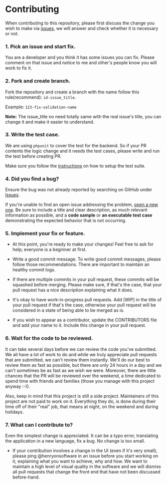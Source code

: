 # Contributing

When contributing to this repository, please first discuss the change you wish to make via [issues](https://github.com/pingnow/pingtocoffee/issues), we will answer and check whether it is necessary or not.

### 1. Pick an issue and start fix.

You are a developer and you think it has some issues you can fix. Please comment on that issue and notice to me and other's people know you will work to fix it.

### 2. Fork and create branch.

Fork the repository and create a branch with the name follow this rule(recommend): `id-issue_title`.

Example: `123-fix-validation-name`

**Note:** The issue_title no need totally same with the real issue's title, you can change it and make it easier to understand.

### 3. Write the test case.

We are using `phpunit` to cover the test for the backend. So if your PR contents the logic change and it needs the test cases, please write and run the test before creating PR.

Make sure you follow the [instructions](https://github.com/pingnow/pingtocoffee/tree/master/docs/contribute/index.md) on how to setup the test suite.

### 4. Did you find a bug?

Ensure the bug was not already reported by searching on GitHub under [Issues](https://github.com/pingnow/pingtocoffee/issues).

If you're unable to find an open issue addressing the problem, [open a new one](https://github.com/pingnow/pingtocoffee/issues/new). Be sure to include a title and clear description, as much relevant information as possible, and a **code sample** or **an executable test case** demonstrating the expected behavior that is not occurring.

### 5. Implement your fix or feature.

- At this point, you're ready to make your changes! Feel free to ask for help; everyone is a beginner at first.

- Write a good commit message. To write good commit messages, please follow those recommendations. There are important to maintain an healthy commit logs.

- If there are multiple commits in your pull request, these commits will be squashed before merging. Please make sure, if that's the case, that your pull request has a nice description explaining what it does.

- It's okay to have work-in-progress pull requests. Add [WIP] in the title of your pull request if that's the case, otherwise your pull request will be considered in a state of being able to be merged as is.

- If you wish to appear as a contributor, update the CONTRIBUTORS file and add your name to it. Include this change in your pull request.

### 6. Wait for the code to be reviewed.

It can take several days before we can review the code you've submitted. We all have a lot of work to do and while we truly appreciate pull requests that are submitted, we can't review them instantly. We'll do our best to review them as fast as possible, but there are only 24 hours in a day and we can't sometimes be as fast as we wish we were. Moreover, there are little chances that the PR will be reviewed over the weekend, a time dedicated to spend time with friends and families (those you manage with this project anyway :-)).

Also, keep in mind that this project is still a side project. Maintainers of this project are not paid to work on it. Everything they do, is done during their time off of their "real" job, that means at night, on the weekend and during holidays.

### 7. What can I contribute to?

Even the simplest change is appreciated. It can be a typo error, translating the application in a new language, fix a bug. No change is too small.

- If your contribution involves a change in the UI (even if it's very small), please ping @henryonsoftware in an issue before you start working on it, explaining what you want to achieve, why and how. We want to maintain a high level of visual quality in the software and we will dismiss all pull requests that change the front end that have not been discussed before-hand.
